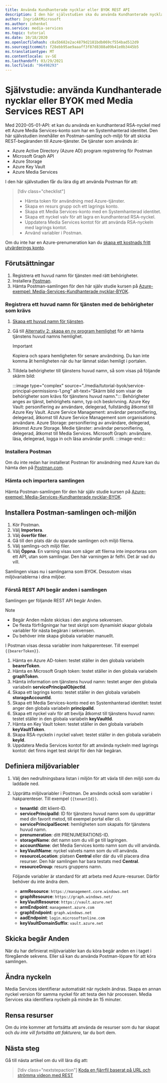 ```yaml
---
title: Använda Kundhanterade nycklar eller BYOK REST API
description: I den här självstudien ska du använda Kundhanterade nycklar eller ta med din egen nyckel (BYOK) med ett Azure Media Services lagrings konto.
author: IngridAtMicrosoft
ms.author: inhenkel
ms.service: media-services
ms.topic: tutorial
ms.date: 10/18/2020
ms.openlocfilehash: c8a5b682e2ac4879d2181bdb069cf554bad512d9
ms.sourcegitcommit: f28ebb95ae9aaaff3f87d8388a09b41e0b3445b5
ms.translationtype: MT
ms.contentlocale: sv-SE
ms.lasthandoff: 03/29/2021
ms.locfileid: "96498293"
---
```

# <a name="tutorial-use-customer-managed-keys-or-byok-with-media-services-rest-api"></a>Självstudie: använda Kundhanterade nycklar eller BYOK med Media Services REST API

Med 2020-05-01-API: et kan du använda en kundhanterad RSA-nyckel med ett Azure Media Services-konto som har en Systemhanterad identitet. Den här självstudien innehåller en Postman-samling och-miljö för att skicka REST-begäranden till Azure-tjänster. De tjänster som används är:

- Azure Active Directory (Azure AD) program registrering för Postman
- Microsoft Graph API
- Azure Storage
- Azure Key Vault
- Azure Media Services

I den här självstudien får du lära dig att använda Postman för att:

> [!div class="checklist"]
> - Hämta token för användning med Azure-tjänster.
> - Skapa en resurs grupp och ett lagrings konto.
> - Skapa ett Media Services-konto med en Systemhanterad identitet.
> - Skapa ett nyckel valv för att lagra en kundhanterad RSA-nyckel.
> - Uppdatera Media Services kontot för att använda RSA-nyckeln med lagrings kontot.
> - Använd variabler i Postman.

Om du inte har en Azure-prenumeration kan du [skapa ett kostnads fritt utvärderings konto](https://azure.microsoft.com/free/).

## <a name="prerequisites"></a>Förutsättningar

1. Registrera ett huvud namn för tjänsten med rätt behörigheter.
1. Installera [Postman](https://www.postman.com).
1. Hämta Postman-samlingen för den här själv studie kursen på [Azure-exempel: Media-Services-Kundhanterade nycklar-BYOK](https://github.com/Azure-Samples/media-services-customer-managed-keys-byok).

### <a name="register-a-service-principal-with-the-needed-permissions"></a>Registrera ett huvud namn för tjänsten med de behörigheter som krävs

1. [Skapa ett huvud namn för tjänsten](../../active-directory/develop/howto-create-service-principal-portal.md).
1. Gå till [Alternativ 2: skapa en ny program hemlighet](../../active-directory/develop/howto-create-service-principal-portal.md#authentication-two-options) för att hämta tjänstens huvud namns hemlighet.

   > [!IMPORTANT]
   >Kopiera och spara hemligheten för senare användning. Du kan inte komma åt hemligheten när du har lämnat sidan hemligt i portalen.

1. Tilldela behörigheter till tjänstens huvud namn, så som visas på följande skärm bild:

   :::image type="complex" source="./media/tutorial-byok/service-principal-permissions-1.png" alt-text="Skärm bild som visar de behörigheter som krävs för tjänstens huvud namn.":::
   Behörigheter anges av tjänst, behörighets namn, typ och beskrivning. Azure Key Vault: personifiering av användare, delegerad, fullständig åtkomst till Azure Key Vault. Azure Service Management: användar personifiering, delegerad, åtkomst till Azure Service Management som organisations användare. Azure Storage: personifiering av användare, delegerad, åtkomst Azure Storage. Medie tjänster: användar personifiering, delegerad, åtkomst till Media Services. Microsoft Graph: användare. läsa, delegerad, logga in och läsa användar profil.
   :::image-end:::

### <a name="install-postman"></a>Installera Postman

Om du inte redan har installerat Postman för användning med Azure kan du hämta den på [Postman.com](https://www.postman.com/).

### <a name="download-and-import-the-collection"></a>Hämta och importera samlingen

Hämta Postman-samlingen för den här själv studie kursen på [Azure-exempel: Media-Services-Kundhanterade nycklar-BYOK](https://github.com/Azure-Samples/media-services-customer-managed-keys-byok).

## <a name="install-the-postman-collection-and-environment"></a>Installera Postman-samlingen och-miljön

1. Kör Postman.
1. Välj **Importera**.
1. Välj **överför filer**.
1. Gå till den plats där du sparade samlingen och miljö filerna.
1. Välj samlings-och miljö filer.
1. Välj **Öppna**. En varning visas som säger att filerna inte importeras som ett API, utan som samlingar. Den här varningen är felfri. Det är vad du vill.

Samlingen visas nu i samlingarna som BYOK. Dessutom visas miljövariablerna i dina miljöer.

### <a name="understand-the-rest-api-requests-in-the-collection"></a>Förstå REST API begär anden i samlingen

Samlingen ger följande REST API begär Anden.

> [!NOTE]
>
>- Begär Anden måste skickas i den angivna sekvensen.
>- De flesta förfrågningar har test skript som dynamiskt skapar globala variabler för nästa begäran i sekvensen.
>- Du behöver inte skapa globala variabler manuellt.

I Postman visas dessa variabler inom hakparenteser. Till exempel `{{bearerToken}}`.

1. Hämta en Azure AD-token: testet ställer in den globala variabeln **bearerToken**.
2. Hämta en Microsoft Graph token: testet ställer in den globala variabeln **graphToken**.
3. Hämta information om tjänstens huvud namn: testet anger den globala variabeln **servicePrincipalObjectId**.
4. Skapa ett lagrings konto: testet ställer in den globala variabeln **storageAccountId**.
5. Skapa ett Media Services-konto med en Systemhanterad identitet: testet anger den globala variabeln **principalId**.
6. Skapa ett nyckel valv för att bevilja åtkomst till tjänstens huvud namn: testet ställer in den globala variabeln **keyVaultId**.
7. Hämta en Key Vault token: testet ställer in den globala variabeln **keyVaultToken**.
8. Skapa RSA-nyckeln i nyckel valvet: testet ställer in den globala variabeln **keyId**.
9. Uppdatera Media Services kontot för att använda nyckeln med lagrings kontot: det finns inget test skript för den här begäran.

## <a name="define-environment-variables"></a>Definiera miljövariabler

1. Välj den nedrullningsbara listan i miljön för att växla till den miljö som du laddade ned.
1. Upprätta miljövariabler i Postman. De används också som variabler i hakparenteser. Till exempel `{{tenantId}}`.

    - **tenantId**: ditt klient-ID.
    - **servicePrincipalId**: ID för tjänstens huvud namn som du upprättar med din favorit metod, till exempel portal eller cli.
    - **servicePrincipalSecret**: hemligheten som skapats för tjänstens huvud namn.
    - **prenumeration**: ditt PRENUMERATIONS-ID.
    - **storageName**: det namn som du vill ge till lagringen.
    - **accountName**: det Media Services konto namn som du vill använda.
    - **keyVaultName**: nyckel valvets namn som du vill använda.
    - **resourceLocation**: platsen **Central** eller där du vill placera dina resurser. Den här samlingen har bara testats med **Central**.
    - **resourceGroup**: resurs gruppens namn.

    Följande variabler är standard för att arbeta med Azure-resurser. Därför behöver du inte ändra dem.

    - **armResource**: `https://management.core.windows.net`
    - **graphResource**: `https://graph.windows.net/`
    - **keyVaultResource**: `https://vault.azure.net`
    - **armEndpoint**: `management.azure.com`
    - **graphEndpoint**: `graph.windows.net`
    - **aadEndpoint**: `login.microsoftonline.com`
    - **keyVaultDomainSuffix**: `vault.azure.net`

## <a name="send-the-requests"></a>Skicka begär Anden

När du har definierat miljövariabler kan du köra begär anden en i taget i föregående sekvens. Eller så kan du använda Postman-löpare för att köra samlingen.

## <a name="change-the-key"></a>Ändra nyckeln

Media Services identifierar automatiskt när nyckeln ändras. Skapa en annan nyckel version för samma nyckel för att testa den här processen. Media Services ska identifiera nyckeln på mindre än 15 minuter.

## <a name="clean-up-resources"></a>Rensa resurser

Om du inte kommer att fortsätta att använda de resurser som du har skapat och *du inte vill fortsätta att fakturera*, tar du bort dem.

## <a name="next-steps"></a>Nästa steg

Gå till nästa artikel om du vill lära dig att:
> [!div class="nextstepaction"]
> [Koda en fjärrfil baserat på URL och strömma videon med REST](stream-files-tutorial-with-rest.md)